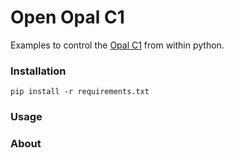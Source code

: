# Open Opal C1
Examples to control the [Opal C1](https://opalcamera.com/) from within python.

### Installation

```
pip install -r requirements.txt
```

### Usage

### About

